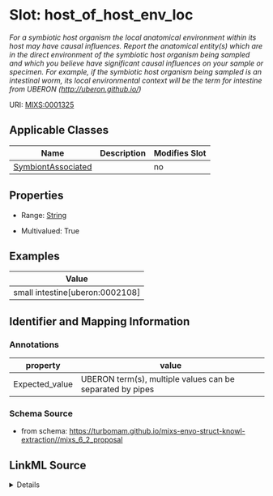 # Slot: host_of_host_env_loc


_For a symbiotic host organism the local anatomical environment within its host may have causal influences. Report the anatomical entity(s) which are in the direct environment of the symbiotic host organism being sampled and which you believe have significant causal influences on your sample or specimen. For example, if the symbiotic host organism being sampled is an intestinal worm, its local environmental context will be the term for intestine from UBERON (http://uberon.github.io/)_



URI: [MIXS:0001325](https://w3id.org/mixs/0001325)



<!-- no inheritance hierarchy -->




## Applicable Classes

| Name | Description | Modifies Slot |
| --- | --- | --- |
[SymbiontAssociated](SymbiontAssociated.md) |  |  no  |







## Properties

* Range: [String](String.md)

* Multivalued: True






## Examples

| Value |
| --- |
| small intestine[uberon:0002108] |

## Identifier and Mapping Information





### Annotations

| property | value |
| --- | --- |
| Expected_value | UBERON term(s), multiple values can be separated by pipes |



### Schema Source


* from schema: https://turbomam.github.io/mixs-envo-struct-knowl-extraction//mixs_6_2_proposal




## LinkML Source

<details>
```yaml
name: host_of_host_env_loc
annotations:
  Expected_value:
    tag: Expected_value
    value: UBERON term(s), multiple values can be separated by pipes
description: For a symbiotic host organism the local anatomical environment within
  its host may have causal influences. Report the anatomical entity(s) which are in
  the direct environment of the symbiotic host organism being sampled and which you
  believe have significant causal influences on your sample or specimen. For example,
  if the symbiotic host organism being sampled is an intestinal worm, its local environmental
  context will be the term for intestine from UBERON (http://uberon.github.io/)
title: host of the symbiotic host local environmental context
notes:
- context
- environmental
- host
- host.
- symbiosis
examples:
- value: small intestine[uberon:0002108]
from_schema: https://turbomam.github.io/mixs-envo-struct-knowl-extraction//mixs_6_2_proposal
rank: 1000
string_serialization: small intestine [UBERON:0002108]
slot_uri: MIXS:0001325
multivalued: true
alias: host_of_host_env_loc
domain_of:
- SymbiontAssociated
range: string
required: false
recommended: false

```
</details>